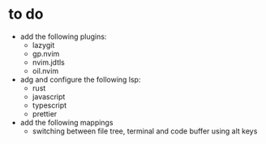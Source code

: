 # to do

- add the following plugins:
  - lazygit
  - gp.nvim
  - nvim.jdtls
  - oil.nvim
- adg and configure the following lsp:
  - rust
  - javascript
  - typescript
  - prettier
- add the following mappings
  - switching between file tree, terminal and code buffer using alt keys
